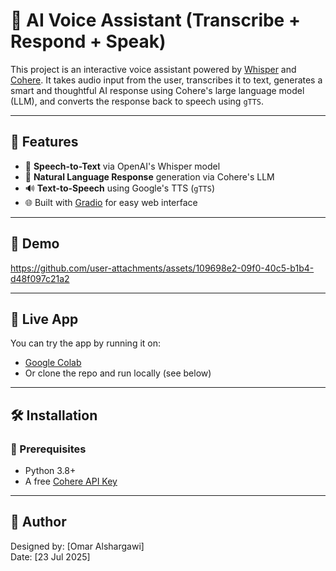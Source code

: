 # 🧠 AI Voice Assistant (Transcribe + Respond + Speak)

This project is an interactive voice assistant powered by [Whisper](https://github.com/openai/whisper) and [Cohere](https://cohere.com/). It takes audio input from the user, transcribes it to text, generates a smart and thoughtful AI response using Cohere's large language model (LLM), and converts the response back to speech using `gTTS`.

---

## 🎯 Features

- 🎤 **Speech-to-Text** via OpenAI's Whisper model
- 🧠 **Natural Language Response** generation via Cohere's LLM
- 🔊 **Text-to-Speech** using Google's TTS (`gTTS`)
- 🌐 Built with [Gradio](https://gradio.app) for easy web interface

---

## 🎥 Demo


https://github.com/user-attachments/assets/109698e2-09f0-40c5-b1b4-d48f097c21a2


---

## 🚀 Live App

You can try the app by running it on:

- [Google Colab](https://colab.research.google.com)
- Or clone the repo and run locally (see below)

---

## 🛠️ Installation

### 🔗 Prerequisites

- Python 3.8+
- A free [Cohere API Key](https://dashboard.cohere.com/)

---

## 👤 Author  
Designed by: [Omar Alshargawi]  
Date: [23 Jul 2025]
